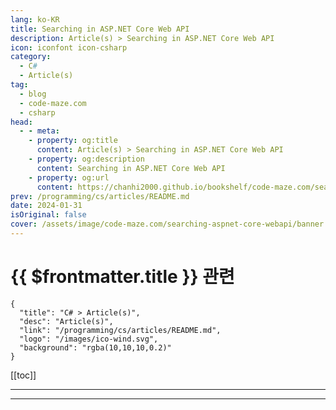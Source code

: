 ```yaml
---
lang: ko-KR
title: Searching in ASP.NET Core Web API
description: Article(s) > Searching in ASP.NET Core Web API
icon: iconfont icon-csharp
category: 
  - C#
  - Article(s)
tag: 
  - blog
  - code-maze.com
  - csharp
head:  
  - - meta:
    - property: og:title
      content: Article(s) > Searching in ASP.NET Core Web API
    - property: og:description
      content: Searching in ASP.NET Core Web API
    - property: og:url
      content: https://chanhi2000.github.io/bookshelf/code-maze.com/searching-aspnet-core-webapi.html
prev: /programming/cs/articles/README.md
date: 2024-01-31
isOriginal: false
cover: /assets/image/code-maze.com/searching-aspnet-core-webapi/banner.png
---
```


# {{ $frontmatter.title }} 관련

```component VPCard
{
  "title": "C# > Article(s)",
  "desc": "Article(s)",
  "link": "/programming/cs/articles/README.md",
  "logo": "/images/ico-wind.svg",
  "background": "rgba(10,10,10,0.2)"
}
```

[[toc]]

---

<SiteInfo
  name="Searching in ASP.NET Core Web API"
  desc="In this article, we're going to tackle the topic of searching in ASP.NET Core Web API and combine it with the paging and filtering"
  url="https://code-maze.com/searching-aspnet-core-webapi/"
  logo="/assets/image/code-maze.com/favicon.png"
  preview="/assets/image/code-maze.com/searching-aspnet-core-webapi/banner.png"/>

<!-- TODO: 작성 -->

---

<TagLinks />